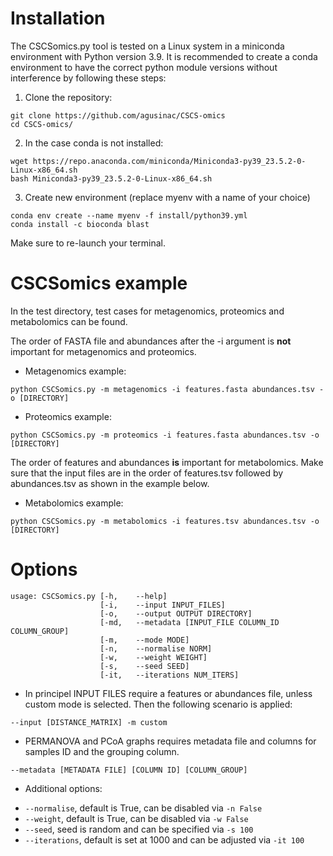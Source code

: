 # Installation
The CSCSomics.py tool is tested on a Linux system in a miniconda environment with Python version 3.9. It is recommended to create a conda environment to have the correct python module versions without interference by following these steps:

1. Clone the repository:
```
git clone https://github.com/agusinac/CSCS-omics
cd CSCS-omics/
```
2. In the case conda is not installed:
```
wget https://repo.anaconda.com/miniconda/Miniconda3-py39_23.5.2-0-Linux-x86_64.sh
bash Miniconda3-py39_23.5.2-0-Linux-x86_64.sh
```
3. Create new environment (replace myenv with a name of your choice)
```
conda env create --name myenv -f install/python39.yml
conda install -c bioconda blast
```
Make sure to re-launch your terminal.

# CSCSomics example
In the test directory, test cases for metagenomics, proteomics and metabolomics can be found. 

The order of FASTA file and abundances after the -i argument is **not** important for metagenomics and proteomics.

* Metagenomics example:
```
python CSCSomics.py -m metagenomics -i features.fasta abundances.tsv -o [DIRECTORY] 
```

* Proteomics example:
```
python CSCSomics.py -m proteomics -i features.fasta abundances.tsv -o [DIRECTORY] 
```

The order of features and abundances **is** important for metabolomics. Make sure that the input files are in the order of features.tsv followed by abundances.tsv as shown in the example below.

* Metabolomics example:
```
python CSCSomics.py -m metabolomics -i features.tsv abundances.tsv -o [DIRECTORY] 
```
# Options
```
usage: CSCSomics.py [-h,    --help]
                    [-i,    --input INPUT_FILES]
                    [-o,    --output OUTPUT DIRECTORY]
                    [-md,   --metadata [INPUT_FILE COLUMN_ID COLUMN_GROUP]
                    [-m,    --mode MODE] 
                    [-n,    --normalise NORM] 
                    [-w,    --weight WEIGHT] 
                    [-s,    --seed SEED] 
                    [-it,   --iterations NUM_ITERS]
```

* In principel INPUT FILES require a features or abundances file, unless custom mode is selected. Then the following scenario is applied:
```
--input [DISTANCE_MATRIX] -m custom
```

* PERMANOVA and PCoA graphs requires metadata file and columns for samples ID and the grouping column.
```
--metadata [METADATA FILE] [COLUMN ID] [COLUMN_GROUP]
```

* Additional options:
- ```--normalise```, default is True, can be disabled via ``` -n False ```
- ```--weight```, default is True, can be disabled via ``` -w False ```
- ```--seed```, seed is random and can be specified via ``` -s 100 ```
- ```--iterations```, default is set at 1000 and can be adjusted via ``` -it 100 ```